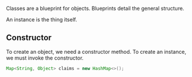 Classes are a blueprint for objects. Blueprints detail the general structure.

An instance is the thing itself.

## Constructor
To create an object, we need a constructor method. To create an instance, we must invoke the constructor. 

``` Java
Map<String, Object> claims = new HashMap<>();
```

